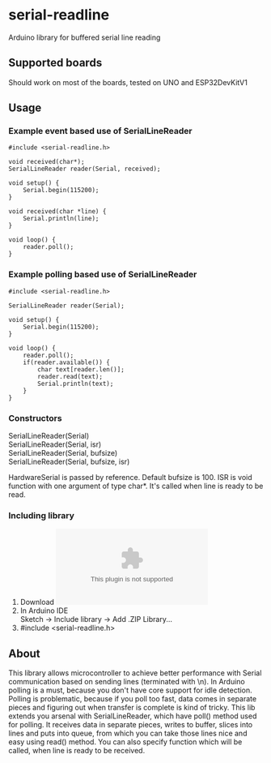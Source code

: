 # serial-readline
Arduino library for buffered serial line reading

## Supported boards
Should work on most of the boards, tested on UNO and ESP32DevKitV1

## Usage
### Example event based use of SerialLineReader
```
#include <serial-readline.h>

void received(char*);
SerialLineReader reader(Serial, received);

void setup() {
	Serial.begin(115200);
}

void received(char *line) {
	Serial.println(line);
}

void loop() {
	reader.poll();
}
```

### Example polling based use of SerialLineReader
```
#include <serial-readline.h>

SerialLineReader reader(Serial);

void setup() {
	Serial.begin(115200);
}

void loop() {
	reader.poll();
	if(reader.available()) {
		char text[reader.len()];
		reader.read(text);
		Serial.println(text);
	}
}
```

### Constructors

SerialLineReader(Serial)</br>
SerialLineReader(Serial, isr)</br>
SerialLineReader(Serial, bufsize)</br>
SerialLineReader(Serial, bufsize, isr)</br>

HardwareSerial is passed by reference. Default bufsize is 100. ISR is void function with one argument of type char*. It's called when line is ready to be read.

### Including library

1. Download ![zip](https://github.com/MSZ98/serial-readline/blob/95538a0b9ac9e2a18c2f36c7f19b366f431de77b/serial-readline.zip)
2. In Arduino IDE</br>
</t>Sketch -> Include library -> Add .ZIP Library...
3. #include <serial-readline.h>

## About
This library allows microcontroller to achieve better performance with Serial communication based on sending lines (terminated with \n). In Arduino polling is a must, because you don't have core support for idle detection. Polling is problematic, because if you poll too fast, data comes in separate pieces and figuring out when transfer is complete is kind of tricky. This lib extends you arsenal with SerialLineReader, which have poll() method used for polling. It receives data in separate pieces, writes to buffer, slices into lines and puts into queue, from which you can take those lines nice and easy using read() method. You can also specify function which will be called, when line is ready to be received.
 
 
 
 
 
 
 
 
